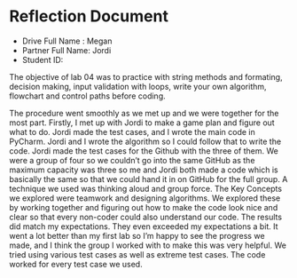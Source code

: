 # Reflection Document

* Drive Full Name  : Megan
* Partner Full Name: Jordi
* Student ID: 

The objective of lab 04 was to practice with string methods and formating, decision making, input validation with loops, write your own algorithm, flowchart and control paths before coding. 

The procedure went smoothly as we met up and we were together for the most part. Firstly, I met up with Jordi to make a game plan and figure out what to do. Jordi made the test cases, and I wrote the main code in PyCharm. Jordi and I wrote the algorithm so I could follow that to write the code. Jordi made the test cases for the Github with the three of them. We were a group of four so we couldn’t go into the same GitHub as the maximum capacity was three so me and Jordi both made a code which is basically the same so that we could hand it in on GitHub for the full group. A technique we used was thinking aloud and group force. The Key Concepts we explored were teamwork and designing algorithms.  We explored these by working together and figuring out how to make the code look nice and clear so that every non-coder could also understand our code. 
	The results did match my expectations. They even exceeded my expectations a bit. It went a lot better than my first lab so I’m happy to see the progress we made, and I think the group I worked with to make this was very helpful. We tried using various test cases as well as extreme test cases. The code worked for every test case we used.

